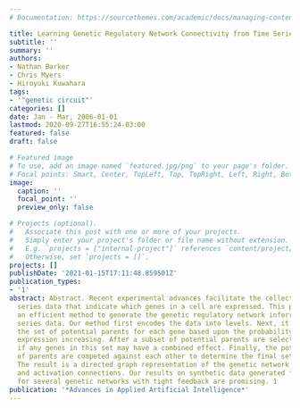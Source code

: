 ```yaml
---
# Documentation: https://sourcethemes.com/academic/docs/managing-content/

title: Learning Genetic Regulatory Network Connectivity from Time Series Data
subtitle: ''
summary: ''
authors:
- Nathan Barker
- Chris Myers
- Hiroyuki Kuwahara
tags:
- '"genetic circuit"'
categories: []
date: Jan - Mar, 2006-01-01
lastmod: 2020-09-27T16:55:24-03:00
featured: false
draft: false

# Featured image
# To use, add an image named `featured.jpg/png` to your page's folder.
# Focal points: Smart, Center, TopLeft, Top, TopRight, Left, Right, BottomLeft, Bottom, BottomRight.
image:
  caption: ''
  focal_point: ''
  preview_only: false

# Projects (optional).
#   Associate this post with one or more of your projects.
#   Simply enter your project's folder or file name without extension.
#   E.g. `projects = ["internal-project"]` references `content/project/deep-learning/index.md`.
#   Otherwise, set `projects = []`.
projects: []
publishDate: '2021-01-15T17:11:48.859501Z'
publication_types:
- '1'
abstract: Abstract. Recent experimental advances facilitate the collection of time
  series data that indicate which genes in a cell are expressed. This paper proposes
  an efficient method to generate the genetic regulatory network inferred from time
  series data. Our method first encodes the data into levels. Next, it determines
  the set of potential parents for each gene based upon the probability of the gene's
  expression increasing. After a subset of potential parents are selected, it determines
  if any genes in this set may have a combined effect. Finally, the potential sets
  of parents are competed against each other to determine the final set of parents.
  The result is a directed graph representation of the genetic network's repression
  and activation connections. Our results on synthetic data generated from models
  for several genetic networks with tight feedback are promising. 1
publication: '*Advances in Applied Artificial Intelligence*'
---
```


